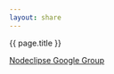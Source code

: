 ```yaml
---
layout: share
---
```


{{ page.title }}



[Nodeclipse Google Group](https://groups.google.com/forum/?hl=en&fromgroups#!forum/nodeclipse)